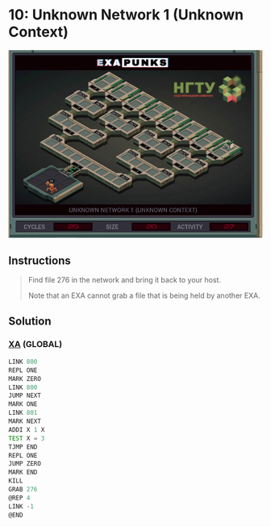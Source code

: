 # 10: Unknown Network 1 (Unknown Context)
<div align='center'><img src='PB008.gif' /></div>

## Instructions
>Find file 276 in the network and bring it back to your host.
>
>Note that an EXA cannot grab a file that is being held by another EXA.

## Solution

### [XA](XA.exa) (GLOBAL)
```asm
LINK 800
REPL ONE
MARK ZERO
LINK 800
JUMP NEXT
MARK ONE
LINK 801
MARK NEXT
ADDI X 1 X
TEST X = 3
TJMP END
REPL ONE
JUMP ZERO
MARK END
KILL
GRAB 276
@REP 4
LINK -1
@END
```